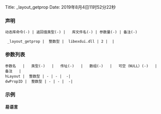 Title: _layout_getprop
Date: 2019年8月4日11时52分22秒



### 声明


```table
动态库命令(-) | 返回值类型(-) |   库文件名(-) | 参数量(-) | 备注(-)

 _layout_getprop |  整数型 |  libexdui.dll | 2 |  | 
```


### 参数列表

```table
参数名   |   类型(-)   |   传址(-)   |   数组(-)   |   可空（NULL）(-)   |   备注   |
hLayout |  整数型 | - | - |  -| 
dwPropID |  整数型 | - | - |  -| 
```




### 示例
#### 易语言
```c

```